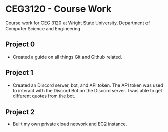# CEG3120 - Course Work
Course work for CEG 3120 at Wright State University, Department of Computer Science and Engineering

## Project 0
- Created a guide on all things Git and Github related.

## Project 1
- Created an Discord server, bot, and API token. The API token was used to interact with the Discord Bot on the Discord server. I was able to get different quotes from the bot. 

## Project 2
- Built my own private cloud network and EC2 instance.
